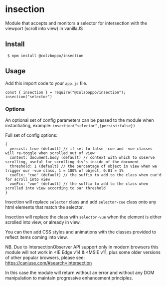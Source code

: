# insection
Module that accepts and monitors a selector for intersection with the viewport (scroll into view) in vanillaJS


## Install
``` $ npm install @colzboppo/insection```


## Usage

Add this import code to your `app.js` file.

```
const { insection } = require("@colzboppo/insection");
insection("selector") 
```


### Options

An optional set of config parameters can be passed to the module when instantiating, example: `insection("selector",{persist:false})`

Full set of config options:
```
{
  persist: true (default) // if set to false -cue and -vue classes will re-toggle when scrolled out of view
  context: document.body (default) // context with which to observe scrolling, useful for scrolling div's inside of the document
  threshold: 1 (default) // the percentage of object in view when we trigger our -vue class, 1 = 100% of object, 0.01 = 1%
  cueFix: "cue" (default) // the suffix to add to the class when cue'd for scroll into view
  vueFix: "vue" (default) // the suffix to add to the class when scrolled into view according to our threshold
}
```

Insection will replace `selector` class and add `selector-cue` class onto any html elements that match the selector.

Insection will replace the class with `selector-vue` when the element is either scrolled into view, or already in view.

You can then add CSS styles and animations with the classes provided to reflect items coming into view.

NB. Due to IntersectionObserver API support only in modern browsers this module will not work in <IE Edge v14 & <MSIE v11, plus some older versions of other popular browsers, please see: https://caniuse.com/#search=Intersection

In this case the module will return without an error and without any DOM manipulation to maintain progressive enhancement principles.
